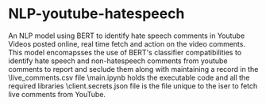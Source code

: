 # NLP-youtube-hatespeech
 An NLP model using BERT to identify hate speech comments in Youtube Videos posted online, real time fetch and action on the video comments.
This model encomapsses the use of BERT's classifier compatibilities to identify hate speech and non-hatespeech comments from youtube comments to report and seclude them along with maintaining a record in the \live_comments.csv file 
\main.ipynb holds the executable code and all the required libraries
\client.secrets.json file is the file unique to the iser to fetch live comments from YouTube.
